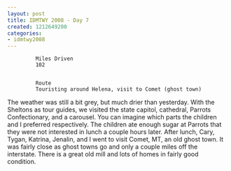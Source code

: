 ```yaml
---
layout: post
title: IDMTWY 2008 - Day 7
created: 1212649200
categories:
- idmtwy2008
---
```

 
 
     
         
             Miles Driven 
             102 
         
         
             Route 
             Touristing around Helena, visit to Comet (ghost town) 
         
     
 
 
 The weather was still a bit grey, but much drier than yesterday.  With the Sheltons as tour guides, we visited the state capitol, cathedral, Parrots Confectionary, and a carousel.  You can imagine which parts the children and I preferred respectively.  The children ate enough sugar at Parrots that they were not interested in lunch a couple hours later. 
 After lunch, Cary, Tygan, Katrina, Jenalin, and I went to visit Comet, MT, an old ghost town.  It was fairly close as ghost towns go and only a couple miles off the interstate.  There is a great old mill and lots of homes in fairly good condition.  
   
